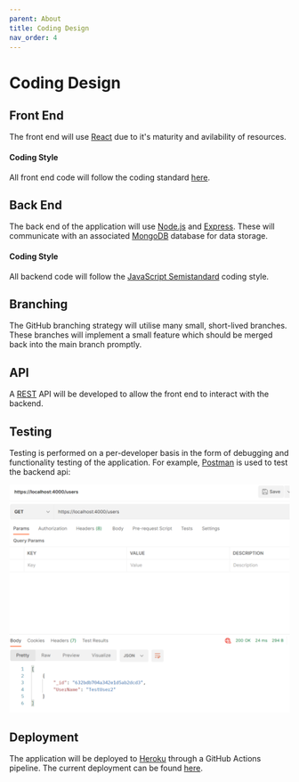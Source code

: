 ```yaml
---
parent: About
title: Coding Design
nav_order: 4
---
```


# Coding Design

## Front End

The front end will use [React](https://reactjs.org/) due to it's maturity and avilability of resources.

#### Coding Style

All front end code will follow the coding standard [here](https://docs.google.com/document/d/1qpdtyZcg5OTvGONVy0asJeFdyNPYCMJbIauFufSrvug/edit?usp=sharing).

## Back End

The back end of the application will use [Node.js](https://nodejs.org/) and [Express](https://expressjs.com/). These will communicate with an associated [MongoDB](https://www.mongodb.com/) database for data storage.

#### Coding Style

All backend code will follow the [JavaScript Semistandard](https://github.com/standard/semistandard) coding style.

## Branching

The GitHub branching strategy will utilise many small, short-lived branches. These branches will implement a small feature which should be merged back into the main branch promptly.

## API

A [REST](https://docs.microsoft.com/en-us/azure/architecture/best-practices/api-design) API will be developed to allow the front end to interact with the backend.

## Testing

Testing is performed on a per-developer basis in the form of debugging and functionality testing of the application.
For example, [Postman](https://www.postman.com/) is used to test the backend api:

![Example Postman Testing](../assets/images/Example%20Postman%20Testing.png)

## Deployment

The application will be deployed to [Heroku](https://www.heroku.com/) through a GitHub Actions pipeline.
The current deployment can be found [here](https://game-101-heroku.herokuapp.com/). 
